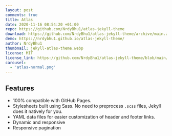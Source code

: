 ```yaml
---
layout: post
comments: true
title: Atlas
date: 2020-11-16 08:54:20 +01:00
repo: https://github.com/NrdyBhu1/atlas-jekyll-theme
download: https://github.com/NrdyBhu1/atlas-jekyll-theme/archive/main.zip   
demo: https://nrdybhu1.github.io/atlas-jekyll-theme/
author: NrdyBhu1
thumbnail: jekyll-atlas-theme.webp
license: MIT
license_link: https://github.com/NrdyBhu1/atlas-jekyll-theme/blob/main/LICENSE
carousel:
  - 'atlas-normal.png'
---
```


## Features

* 100% compatible with GitHub Pages.
* Stylesheets built using Sass. No need to preprocess `.scss` files, Jekyll does it natively for you.
* YAML data files for easier customization of header and footer links.
* Dynamic and responsive
* Responsive pagination
